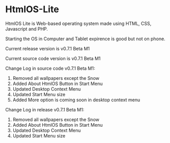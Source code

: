 # HtmlOS-Lite

HtmlOS Lite is Web-based operating system made using HTML, CSS, Javascript and PHP.

Starting the OS in Computer and Tablet expirence is good but not on phone.

Current release version is v0.7.1 Beta M1

Current source code version is v0.7.1 Beta M1

Change Log in source code v0.7.1 Beta M1:
1. Removed all wallpapers except the Snow
2. Added About HtmlOS Button in Start Menu
3. Updated Desktop Context Menu
4. Updated Start Menu size
5. Added More option is coming soon in desktop context menu

Change Log in release v0.7.1 Beta M1:
1. Removed all wallpapers except the Snow
2. Added About HtmlOS Button in Start Menu
3. Updated Desktop Context Menu
4. Updated Start Menu size
